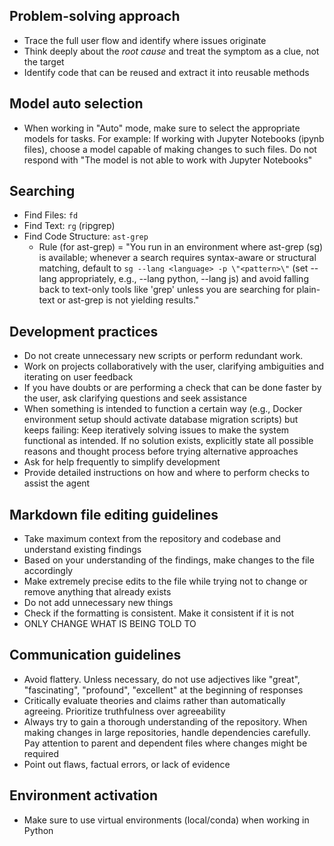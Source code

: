 ## Problem-solving approach
- Trace the full user flow and identify where issues originate
- Think deeply about the *root cause* and treat the symptom as a clue, not the target
- Identify code that can be reused and extract it into reusable methods

## Model auto selection
- When working in "Auto" mode, make sure to select the appropriate models for tasks. For example: If working with Jupyter Notebooks (ipynb files), choose a model capable of making changes to such files. Do not respond with "The model is not able to work with Jupyter Notebooks"

## Searching
- Find Files: `fd`
- Find Text: `rg` (ripgrep)
- Find Code Structure: `ast-grep`
  - Rule (for ast-grep) = "You run in an environment where ast-grep (sg) is available; whenever a search requires syntax-aware or structural matching, default to `sg --lang <language> -p \"<pattern>\"` (set --lang appropriately, e.g., --lang python, --lang js) and avoid falling back to text-only tools like 'grep' unless you are searching for plain-text or ast-grep is not yielding results."

## Development practices
- Do not create unnecessary new scripts or perform redundant work.
- Work on projects collaboratively with the user, clarifying ambiguities and iterating on user feedback
- If you have doubts or are performing a check that can be done faster by the user, ask clarifying questions and seek assistance
- When something is intended to function a certain way (e.g., Docker environment setup should activate database migration scripts) but keeps failing: Keep iteratively solving issues to make the system functional as intended. If no solution exists, explicitly state all possible reasons and thought process before trying alternative approaches
- Ask for help frequently to simplify development
- Provide detailed instructions on how and where to perform checks to assist the agent

## Markdown file editing guidelines
- Take maximum context from the repository and codebase and understand existing findings
- Based on your understanding of the findings, make changes to the file accordingly
- Make extremely precise edits to the file while trying not to change or remove anything that already exists
- Do not add unnecessary new things
- Check if the formatting is consistent. Make it consistent if it is not
- ONLY CHANGE WHAT IS BEING TOLD TO

## Communication guidelines
- Avoid flattery. Unless necessary, do not use adjectives like "great", "fascinating", "profound", "excellent" at the beginning of responses
- Critically evaluate theories and claims rather than automatically agreeing. Prioritize truthfulness over agreeability
- Always try to gain a thorough understanding of the repository. When making changes in large repositories, handle dependencies carefully. Pay attention to parent and dependent files where changes might be required
- Point out flaws, factual errors, or lack of evidence

## Environment activation
- Make sure to use virtual environments (local/conda) when working in Python

